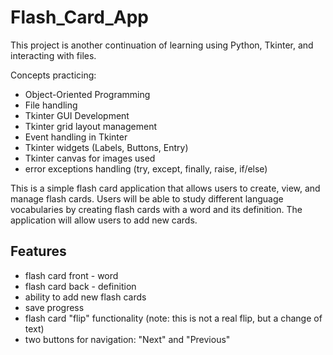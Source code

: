 # Flash_Card_App
This project is another continuation of learning using Python, Tkinter, and interacting with files.

Concepts practicing:
- Object-Oriented Programming
- File handling
- Tkinter GUI Development
- Tkinter grid layout management
- Event handling in Tkinter
- Tkinter widgets (Labels, Buttons, Entry)
- Tkinter canvas for images used
- error exceptions handling (try, except, finally, raise, if/else)

This is a simple flash card application that allows users to create, view, and manage flash cards. Users will be able to study different language vocabularies by creating flash cards with a word and its definition. The application will allow users to add new cards.

## Features
- flash card front - word
- flash card back - definition
- ability to add new flash cards
- save progress
- flash card "flip" functionality (note: this is not a real flip, but a change of text)
- two buttons for navigation: "Next" and "Previous"
